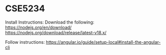# CSE5234
Install Instructions:
Download the following:
https://nodejs.org/en/download/
https://nodejs.org/download/release/latest-v18.x/

Follow instructions:
https://angular.io/guide/setup-local#install-the-angular-cli
